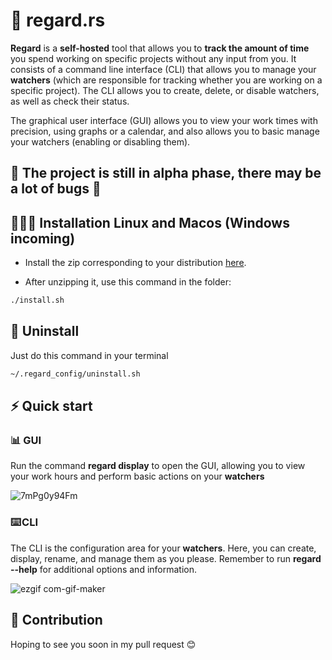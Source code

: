 # 👀 regard.rs

**Regard** is a **self-hosted** tool that allows you to **track the amount of time** you spend working on specific projects without any input from you. It consists of a command line interface (CLI) that allows you to manage your **watchers** (which are responsible for tracking whether you are working on a specific project). The CLI allows you to create, delete, or disable watchers, as well as check their status.

The graphical user interface (GUI) allows you to view your work times with precision, using graphs or a calendar, and also allows you to basic manage your watchers (enabling or disabling them).


## 🔨 The project is still in alpha phase, there may be a lot of bugs 🔨
## 👨🏽‍💻 Installation Linux and Macos (Windows incoming)
 - Install the zip corresponding to your distribution <a href='https://github.com/AmineZouitine/regard.rs/releases' target="_blank">here</a>.
 
 - After unzipping it, use this command in the folder:
```sh
./install.sh
```

## 👋 Uninstall

Just do this command in your terminal 
```sh
~/.regard_config/uninstall.sh
```

## ⚡ Quick start



### 📊 GUI 
Run the command **regard display** to open the GUI, allowing you to view your work hours and perform basic actions on your **watchers**

![7mPg0y94Fm](https://user-images.githubusercontent.com/53370597/212724322-e7aba295-d1fd-40ce-bd0a-39f7ecb6c254.gif)




### ⌨️ CLI
The CLI is the configuration area for your **watchers**. Here, you can create, display, rename, and manage them as you please. Remember to run **regard --help** for additional options and information.

![ezgif com-gif-maker](https://user-images.githubusercontent.com/53370597/212031532-83a99f14-a9b3-471c-b62e-54c2a1187aa9.gif)

## 🫵 Contribution

Hoping to see you soon in my pull request 😊
